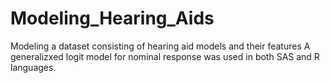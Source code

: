 # Modeling_Hearing_Aids
Modeling a dataset consisting of hearing aid models and their features
A generalizxed logit model for nominal response was used in both SAS and R languages.
